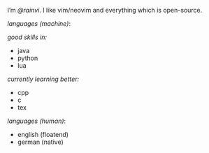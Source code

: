 I’m *@rainvi*.
I like vim/neovim and everything which is open-source.

*languages (machine)*:

 _good skills in:_
  - java
  - python
  - lua

 _currently learning better:_
  - cpp
  - c
  - tex

*languages (human)*:
  - english (floatend)
  - german (native)

